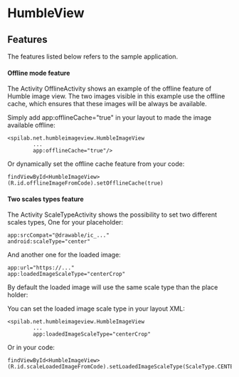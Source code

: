 # HumbleView

## Features

The features listed below refers to the sample application.

#### Offline mode feature

The Activity OfflineActivity shows an example of the offline feature of Humble image view.
The two images visible in this example use the offline cache,
which ensures that these images will be always be available.

Simply add app:offlineCache="true" in your layout to made the image available offline:
```
<spilab.net.humbleimageview.HumbleImageView
        ...
        app:offlineCache="true"/>
 ```
 Or dynamically set the offline cache feature from your code:
 ```
 findViewById<HumbleImageView>(R.id.offlineImageFromCode).setOfflineCache(true)
 ```
 
 
#### Two scales types feature
  
The Activity ScaleTypeActivity shows the possibility to set two different scales types,
One for your placeholder:
```
app:srcCompat="@drawable/ic_..."
android:scaleType="center"
 ```
And another one for the loaded image:
```
app:url="https://..."
app:loadedImageScaleType="centerCrop"
```

By default the loaded image will use the same scale type than the place holder:

You can set the loaded image scale type in your layout XML:
```
<spilab.net.humbleimageview.HumbleImageView
        ...
        app:loadedImageScaleType="centerCrop"
```
Or in your code:
```
findViewById<HumbleImageView>(R.id.scaleLoadedImageFromCode).setLoadedImageScaleType(ScaleType.CENTER_CROP)
```